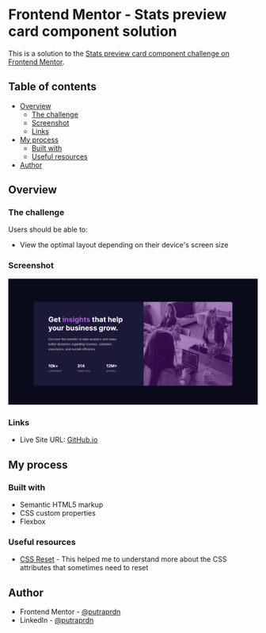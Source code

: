 # Frontend Mentor - Stats preview card component solution

This is a solution to the [Stats preview card component challenge on Frontend Mentor](https://www.frontendmentor.io/challenges/stats-preview-card-component-8JqbgoU62). 

## Table of contents

- [Overview](#overview)
  - [The challenge](#the-challenge)
  - [Screenshot](#screenshot)
  - [Links](#links)
- [My process](#my-process)
  - [Built with](#built-with)
  - [Useful resources](#useful-resources)
- [Author](#author)

## Overview

### The challenge

Users should be able to:

- View the optimal layout depending on their device's screen size

### Screenshot

![Screenshot](https://raw.githubusercontent.com/putraprdn/stats-preview-card/master/images/screenshot-stats%20preview%20card.png)


### Links

- Live Site URL: [GitHub.io](https://putraprdn.github.io/stats-preview-card/)

## My process

### Built with

- Semantic HTML5 markup
- CSS custom properties
- Flexbox

### Useful resources

- [CSS Reset](https://piccalil.li/blog/a-modern-css-reset/) - This helped me to understand more about the CSS attributes that sometimes need to reset

## Author

- Frontend Mentor - [@putraprdn](https://www.frontendmentor.io/profile/putraprdn)
- LinkedIn - [@putraprdn](https://www.twitter.com/putraprdn)
